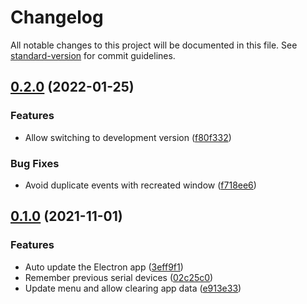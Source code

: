 # Changelog

All notable changes to this project will be documented in this file. See [standard-version](https://github.com/conventional-changelog/standard-version) for commit guidelines.

## [0.2.0](https://github.com/mathiasvr/esc-configurator-app/compare/v0.1.0...v0.2.0) (2022-01-25)


### Features

* Allow switching to development version ([f80f332](https://github.com/mathiasvr/esc-configurator-app/commit/f80f33250d214e48322ba3ffbb4aab7cfbdb1242))


### Bug Fixes

* Avoid duplicate events with recreated window ([f718ee6](https://github.com/mathiasvr/esc-configurator-app/commit/f718ee662a7854dd23f53eab46cb3c6c34421bf3))

## [0.1.0](https://github.com/mathiasvr/esc-configurator-app/compare/v0.0.0...v0.1.0) (2021-11-01)


### Features

* Auto update the Electron app ([3eff9f1](https://github.com/mathiasvr/esc-configurator-app/commit/3eff9f1ae1314dd48b59611555f3346d1a4cc173))
* Remember previous serial devices ([02c25c0](https://github.com/mathiasvr/esc-configurator-app/commit/02c25c0921b7b903cea54e8aeb4fa7451f192478))
* Update menu and allow clearing app data ([e913e33](https://github.com/mathiasvr/esc-configurator-app/commit/e913e33470cd4f2405f3a3bf54bbcb0c5338014a))
